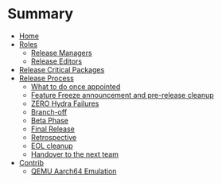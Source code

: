 # Summary

- [Home](Home.md)
- [Roles](Roles.md)
  - [Release Managers](Release-Managers.md)
  - [Release Editors](Release-Editors.md)
- [Release Critical Packages](Release-Critical-Packages.md)
- [Release Process](Release-Process.md)
	- [What to do once appointed](Once-Appointed.md)
	- [Feature Freeze announcement and pre-release
cleanup](Feature-Freeze-Announcement.md)
	- [ZERO Hydra Failures](Zero-Hydra-Failures.md)
	- [Branch-off](Branch-Off.md)
	- [Beta Phase](Beta-Phase.md)
	- [Final Release](Final-Release.md)
	- [Retrospective](Retrospective.md)
	- [EOL cleanup](EOL-Cleanup.md)
	- [Handover to the next team](Handover.md)
- [Contrib](Contrib.md)
  - [QEMU Aarch64 Emulation](QEMU-aarch64.md)